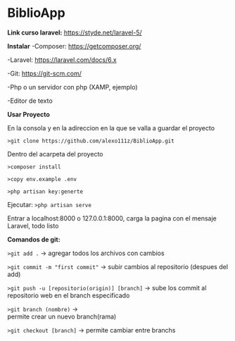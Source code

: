 # BiblioApp

**Link curso laravel:**
https://styde.net/laravel-5/


**Instalar**
-Composer: https://getcomposer.org/

-Laravel: https://laravel.com/docs/6.x

-Git: https://git-scm.com/

-Php o un servidor con php (XAMP, ejemplo)

-Editor de texto


**Usar Proyecto**

En la consola y en la adireccion en la que se valla a guardar el proyecto

`>git clone https://github.com/alexo111z/BiblioApp.git`

Dentro del acarpeta del proyecto
```
>composer install 

>copy env.example .env

>php artisan key:generte
```

Ejecutar: 
`>php artisan serve`

Entrar a localhost:8000 o 127.0.0.1:8000, carga la pagina con el mensaje Laravel, todo listo

**Comandos de git:**

`>git add .` ->
agregar todos los archivos con cambios

`>git commit -m "first commit"` ->
subir cambios al repositorio (despues del add)

`>git push -u [repositorio(origin)] [branch]` ->
sube los commit al repositorio web en el branch especificado

`>git branch (nombre)` ->  
permite crear un nuevo branch(rama)

`>git checkout [branch]` -> 
permite cambiar entre branchs
